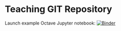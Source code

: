 # Teaching GIT Repository

Launch example Octave Jupyter notebook: 
[![Binder](https://mybinder.org/badge.svg)](https://mybinder.org/v2/gh/zaspel/teaching.git/master?filepath=octave_kernel.ipynb)

